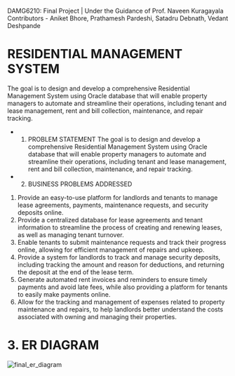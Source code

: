 
DAMG6210: Final Project | Under the Guidance of Prof. Naveen Kuragayala
Contributors - Aniket Bhore, Prathamesh Pardeshi, Satadru Debnath, Vedant Deshpande
 

# RESIDENTIAL MANAGEMENT SYSTEM

The goal is to design and develop a comprehensive Residential Management System using Oracle database that will enable property managers to automate and streamline their operations, including tenant and lease management, rent and bill collection, maintenance, and repair tracking.

* 1. PROBLEM STATEMENT
The goal is to design and develop a comprehensive Residential Management System using Oracle database that will enable property managers to automate and streamline their operations, including tenant and lease management, rent and bill collection, maintenance, and repair tracking.


* 2. BUSINESS PROBLEMS ADDRESSED

1.	Provide an easy-to-use platform for landlords and tenants to manage lease agreements, payments, maintenance requests, and security deposits online.
2.	Provide a centralized database for lease agreements and tenant information to streamline the process of creating and renewing leases, as well as managing tenant turnover.
3.	Enable tenants to submit maintenance requests and track their progress online, allowing for efficient management of repairs and upkeep.
4.	Provide a system for landlords to track and manage security deposits, including tracking the amount and reason for deductions, and returning the deposit at the end of the lease term.
5.	Generate automated rent invoices and reminders to ensure timely payments and avoid late fees, while also providing a platform for tenants to easily make payments online.
6.	Allow for the tracking and management of expenses related to property maintenance and repairs, to help landlords better understand the costs associated with owning and managing their properties.


# 3. ER DIAGRAM

![final_er_diagram](https://user-images.githubusercontent.com/114442806/233805194-c86eff5d-39ff-4a9c-84f8-c27480beafb7.jpeg)




